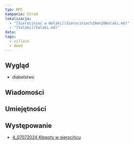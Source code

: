 ```yaml
---
typ: NPC
kampania: Strad
lokalizacja:
  - "[Sierociniec w Walaki](Sierociniec%20w%20Walaki.md)"
  - "[Valaki](Valaki.md)"
data: 
tags:
  - villain
  - dead
---
```


## Wygląd
- diabelstwo



## Wiadomości



## Umiejętności

## Występowanie
- [4_07072024 Kłopoty w sierocińcu](../sesje/4_07072024%20K%C5%82opoty%20w%20sieroci%C5%84cu.md)





